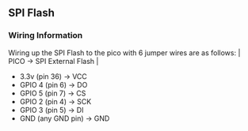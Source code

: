 ## SPI Flash
### Wiring Information
Wiring up the SPI Flash to the pico with 6 jumper wires are as follows:
| PICO -> SPI External Flash |
* 3.3v   (pin 36)  -> VCC
* GPIO 4 (pin 6)   -> DO
* GPIO 5 (pin 7)   -> CS
* GPIO 2 (pin 4)   -> SCK
* GPIO 3 (pin 5)   -> DI
* GND (any GND pin) -> GND
